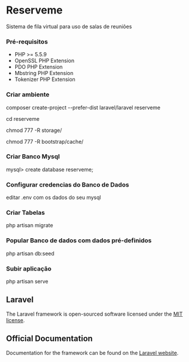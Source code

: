 # Reserveme
Sistema de fila virtual para uso de salas de reuniões

### Pré-requisitos
* PHP >= 5.5.9
* OpenSSL PHP Extension
* PDO PHP Extension
* Mbstring PHP Extension
* Tokenizer PHP Extension

### Criar ambiente
composer create-project --prefer-dist laravel/laravel reserveme

cd reserveme

chmod 777 -R storage/

chmod 777 -R bootstrap/cache/

### Criar Banco Mysql
mysql> create database reserveme;

### Configurar credencias do Banco de Dados
editar .env com os dados do seu mysql

### Criar Tabelas
php artisan migrate

### Popular Banco de dados com dados pré-definidos
php artisan db:seed

### Subir aplicação
php artisan serve

## Laravel

The Laravel framework is open-sourced software licensed under the [MIT license](http://opensource.org/licenses/MIT).

## Official Documentation

Documentation for the framework can be found on the [Laravel website](http://laravel.com/docs).
